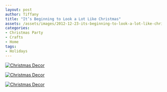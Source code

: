 ```yaml
---
layout: post
author: Tiffany
title: "It’s Beginning to Look a Lot Like Christmas"
assets: /assets/images/2012-12-23-its-beginning-to-look-a-lot-like-christmas/
categories: 
- Christmas Party
- Crafts
- Home
tags: 
- Holidays
---
```


[![Christmas Decor](jekyll_uploads/2012/12/Christmas-20122-575x359.jpg "Christmas 2012")](http://www.sweetpeonies.com/2012/12/its-beginning-to-look-a-lot-like-christmas/christmas-2012-2/)

[![Christmas Decor](jekyll_uploads/2012/12/Christmas-201211-575x359.jpg "Christmas 20121")](http://www.sweetpeonies.com/2012/12/its-beginning-to-look-a-lot-like-christmas/christmas-20121-2/)

[![Christmas Decor](jekyll_uploads/2012/12/Christmas-201221-575x359.jpg "Christmas 20122")](http://www.sweetpeonies.com/2012/12/its-beginning-to-look-a-lot-like-christmas/christmas-20122/)